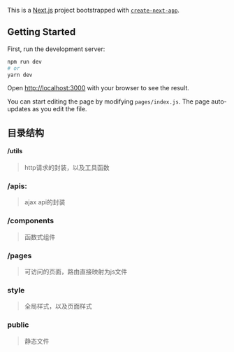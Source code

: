 This is a [Next.js](https://nextjs.org/) project bootstrapped with [`create-next-app`](https://github.com/vercel/next.js/tree/canary/packages/create-next-app).

## 

## Getting Started

First, run the development server:

```bash
npm run dev
# or
yarn dev
```

Open [http://localhost:3000](http://localhost:3000) with your browser to see the result.

You can start editing the page by modifying `pages/index.js`. The page auto-updates as you edit the file.

## 目录结构
#### /utils
> http请求的封装，以及工具函数
### /apis:    
> ajax api的封装
### /components
> 函数式组件
### /pages
> 可访问的页面，路由直接映射为js文件
### style
> 全局样式，以及页面样式
### public
> 静态文件

